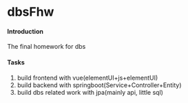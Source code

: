 # dbsFhw

#### Introduction

The final homework for dbs

#### Tasks

1. build frontend with vue(elementUI+js+elementUI)
2. build backend with springboot(Service+Controller+Entity)
3. build dbs related work with jpa(mainly api, little sql)